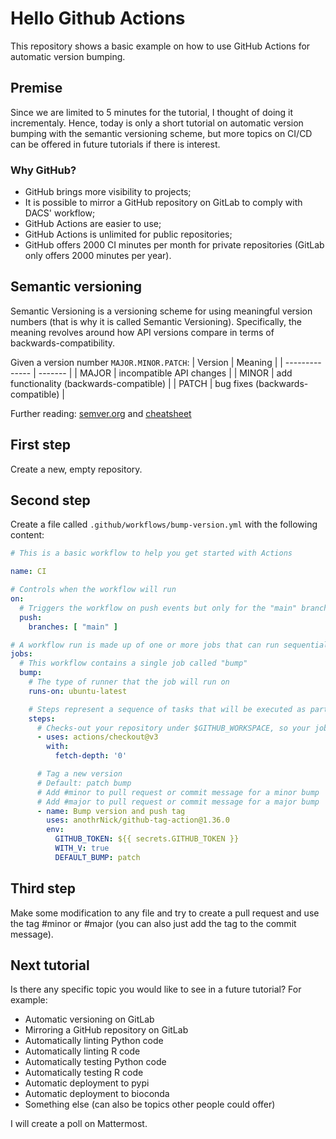 # Hello Github Actions
This repository shows a basic example on how to use GitHub Actions for automatic version bumping.

## Premise
Since we are limited to 5 minutes for the tutorial, I thought of doing it incrementaly. Hence, today is only a short tutorial on automatic version bumping with the semantic versioning scheme, but more topics on CI/CD can be offered in future tutorials if there is interest.

### Why GitHub?
- GitHub brings more visibility to projects;
- It is possible to mirror a GitHub repository on GitLab to comply with DACS' workflow;
- GitHub Actions are easier to use;
- GitHub Actions is unlimited for public repositories;
- GitHub offers 2000 CI minutes per month for private repositories (GitLab only offers 2000 minutes per year).

## Semantic versioning
Semantic Versioning is a versioning scheme for using meaningful version numbers (that is why it is called Semantic Versioning). Specifically, the meaning revolves around how API versions compare in terms of backwards-compatibility.

Given a version number `MAJOR.MINOR.PATCH`:
| Version | Meaning |
| -------------- | ------- |
| MAJOR | incompatible API changes |
| MINOR | add functionality (backwards-compatible) |
| PATCH | bug fixes (backwards-compatible) |

Further reading: [semver.org](https://semver.org/) and [cheatsheet](https://devhints.io/semver)

## First step
Create a new, empty repository.

## Second step
Create a file called `.github/workflows/bump-version.yml` with the following content:

```yml
# This is a basic workflow to help you get started with Actions

name: CI

# Controls when the workflow will run
on:
  # Triggers the workflow on push events but only for the "main" branch
  push:
    branches: [ "main" ]

# A workflow run is made up of one or more jobs that can run sequentially or in parallel
jobs:
  # This workflow contains a single job called "bump"
  bump:
    # The type of runner that the job will run on
    runs-on: ubuntu-latest

    # Steps represent a sequence of tasks that will be executed as part of the job
    steps:
      # Checks-out your repository under $GITHUB_WORKSPACE, so your job can access it
      - uses: actions/checkout@v3
        with:
          fetch-depth: '0'

      # Tag a new version
      # Default: patch bump
      # Add #minor to pull request or commit message for a minor bump
      # Add #major to pull request or commit message for a major bump
      - name: Bump version and push tag
        uses: anothrNick/github-tag-action@1.36.0
        env:
          GITHUB_TOKEN: ${{ secrets.GITHUB_TOKEN }}
          WITH_V: true
          DEFAULT_BUMP: patch
```

## Third step
Make some modification to any file and try to create a pull request and use the tag #minor or #major (you can also just add the tag to the commit message).

## Next tutorial
Is there any specific topic you would like to see in a future tutorial? For example:
- Automatic versioning on GitLab
- Mirroring a GitHub repository on GitLab
- Automatically linting Python code
- Automatically linting R code
- Automatically testing Python code
- Automatically testing R code
- Automatic deployment to pypi
- Automatic deployment to bioconda
- Something else (can also be topics other people could offer)

I will create a poll on Mattermost.
